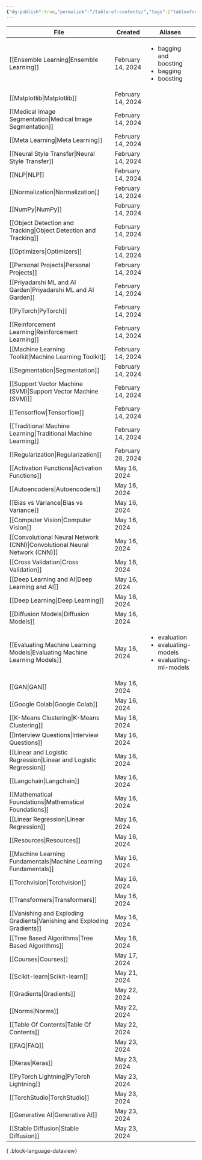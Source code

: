 ```yaml
---
{"dg-publish":true,"permalink":"/table-of-contents/","tags":["tableofcontents","toc"],"noteIcon":"2","updated":"2024-05-22T19:55:07.787+05:30"}
---
```



| File                                                                          | Created           | Aliases                                                                             |
| ----------------------------------------------------------------------------- | ----------------- | ----------------------------------------------------------------------------------- |
| [[Ensemble Learning\|Ensemble Learning]]                                   | February 14, 2024 | <ul><li>bagging and boosting</li><li>bagging</li><li>boosting</li></ul>             |
| [[Matplotlib\|Matplotlib]]                                                 | February 14, 2024 | <ul></ul>                                                                           |
| [[Medical Image Segmentation\|Medical Image Segmentation]]                 | February 14, 2024 | <ul></ul>                                                                           |
| [[Meta Learning\|Meta Learning]]                                           | February 14, 2024 | <ul></ul>                                                                           |
| [[Neural Style Transfer\|Neural Style Transfer]]                           | February 14, 2024 | <ul></ul>                                                                           |
| [[NLP\|NLP]]                                                               | February 14, 2024 | <ul></ul>                                                                           |
| [[Normalization\|Normalization]]                                           | February 14, 2024 | <ul></ul>                                                                           |
| [[NumPy\|NumPy]]                                                           | February 14, 2024 | <ul></ul>                                                                           |
| [[Object Detection and Tracking\|Object Detection and Tracking]]           | February 14, 2024 | <ul></ul>                                                                           |
| [[Optimizers\|Optimizers]]                                                 | February 14, 2024 | <ul></ul>                                                                           |
| [[Personal Projects\|Personal Projects]]                                   | February 14, 2024 | <ul></ul>                                                                           |
| [[Priyadarshi ML and AI Garden\|Priyadarshi ML and AI Garden]]             | February 14, 2024 | <ul></ul>                                                                           |
| [[PyTorch\|PyTorch]]                                                       | February 14, 2024 | <ul></ul>                                                                           |
| [[Reinforcement Learning\|Reinforcement Learning]]                         | February 14, 2024 | <ul></ul>                                                                           |
| [[Machine Learning Toolkit\|Machine Learning Toolkit]]                     | February 14, 2024 | <ul></ul>                                                                           |
| [[Segmentation\|Segmentation]]                                             | February 14, 2024 | <ul></ul>                                                                           |
| [[Support Vector Machine (SVM)\|Support Vector Machine (SVM)]]             | February 14, 2024 | <ul></ul>                                                                           |
| [[Tensorflow\|Tensorflow]]                                                 | February 14, 2024 | <ul></ul>                                                                           |
| [[Traditional Machine Learning\|Traditional Machine Learning]]             | February 14, 2024 | <ul></ul>                                                                           |
| [[Regularization\|Regularization]]                                         | February 28, 2024 | <ul></ul>                                                                           |
| [[Activation Functions\|Activation Functions]]                             | May 16, 2024      | <ul></ul>                                                                           |
| [[Autoencoders\|Autoencoders]]                                             | May 16, 2024      | <ul></ul>                                                                           |
| [[Bias vs Variance\|Bias vs Variance]]                                     | May 16, 2024      | <ul></ul>                                                                           |
| [[Computer Vision\|Computer Vision]]                                       | May 16, 2024      | <ul></ul>                                                                           |
| [[Convolutional Neural Network (CNN)\|Convolutional Neural Network (CNN)]] | May 16, 2024      | <ul></ul>                                                                           |
| [[Cross Validation\|Cross Validation]]                                     | May 16, 2024      | <ul></ul>                                                                           |
| [[Deep Learning and AI\|Deep Learning and AI]]                             | May 16, 2024      | <ul></ul>                                                                           |
| [[Deep Learning\|Deep Learning]]                                           | May 16, 2024      | <ul></ul>                                                                           |
| [[Diffusion Models\|Diffusion Models]]                                     | May 16, 2024      | <ul></ul>                                                                           |
| [[Evaluating Machine Learning Models\|Evaluating Machine Learning Models]] | May 16, 2024      | <ul><li>evaluation</li><li>evaluating-models</li><li>evaluating-ml-models</li></ul> |
| [[GAN\|GAN]]                                                               | May 16, 2024      | <ul></ul>                                                                           |
| [[Google Colab\|Google Colab]]                                             | May 16, 2024      | <ul></ul>                                                                           |
| [[K-Means Clustering\|K-Means Clustering]]                                 | May 16, 2024      | <ul></ul>                                                                           |
| [[Interview Questions\|Interview Questions]]                               | May 16, 2024      | <ul></ul>                                                                           |
| [[Linear and Logistic Regression\|Linear and Logistic Regression]]         | May 16, 2024      | <ul></ul>                                                                           |
| [[Langchain\|Langchain]]                                                   | May 16, 2024      | <ul></ul>                                                                           |
| [[Mathematical Foundations\|Mathematical Foundations]]                     | May 16, 2024      | <ul></ul>                                                                           |
| [[Linear Regression\|Linear Regression]]                                   | May 16, 2024      | <ul></ul>                                                                           |
| [[Resources\|Resources]]                                                   | May 16, 2024      | <ul></ul>                                                                           |
| [[Machine Learning Fundamentals\|Machine Learning Fundamentals]]           | May 16, 2024      | <ul></ul>                                                                           |
| [[Torchvision\|Torchvision]]                                               | May 16, 2024      | <ul></ul>                                                                           |
| [[Transformers\|Transformers]]                                             | May 16, 2024      | <ul></ul>                                                                           |
| [[Vanishing and Exploding Gradients\|Vanishing and Exploding Gradients]]   | May 16, 2024      | <ul></ul>                                                                           |
| [[Tree Based Algorithms\|Tree Based Algorithms]]                           | May 16, 2024      | <ul></ul>                                                                           |
| [[Courses\|Courses]]                                                       | May 17, 2024      | <ul></ul>                                                                           |
| [[Scikit-learn\|Scikit-learn]]                                             | May 21, 2024      | <ul></ul>                                                                           |
| [[Gradients\|Gradients]]                                                   | May 22, 2024      | <ul></ul>                                                                           |
| [[Norms\|Norms]]                                                           | May 22, 2024      | <ul></ul>                                                                           |
| [[Table Of Contents\|Table Of Contents]]                                   | May 22, 2024      | <ul></ul>                                                                           |
| [[FAQ\|FAQ]]                                                               | May 23, 2024      | <ul></ul>                                                                           |
| [[Keras\|Keras]]                                                           | May 23, 2024      | <ul></ul>                                                                           |
| [[PyTorch Lightning\|PyTorch Lightning]]                                   | May 23, 2024      | <ul></ul>                                                                           |
| [[TorchStudio\|TorchStudio]]                                               | May 23, 2024      | <ul></ul>                                                                           |
| [[Generative AI\|Generative AI]]                                           | May 23, 2024      | <ul></ul>                                                                           |
| [[Stable Diffusion\|Stable Diffusion]]                                     | May 23, 2024      | <ul></ul>                                                                           |

{ .block-language-dataview}
